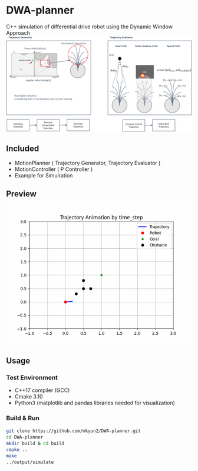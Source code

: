 # DWA-planner

C++ simulation of differential drive robot using the Dynamic Window Approach
![motion_planner.png](figure/motion_planner.png)
## Included
 - MotionPlanner ( Trajectory Generator, Trajectory Evaluator )
 - MotionController ( P Controller )
 - Example for Simulration
## Preview
![simulate.gif](figure/simulate.gif)

## Usage
### Test Environment
 - C++17 compiler (GCC)
 - Cmake 3.10
 - Python3 (matplotlib and pandas libraries needed for visualization)
### Build & Run
```bash
git clone https://github.com/mkyun2/DWA-planner.git
cd DWA-planner
mkdir build & cd build
cmake ..
make
../output/simulate
